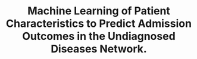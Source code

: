 ---
authors: Amiri H, Kohane IS, Undiagnosed Diseases Network
carousel: false
dccs:
- UDN
doi: 10.1001/jamanetworkopen.2020.36220
featured: false
issue: '2'
journal: JAMA network open
keywords: '["Undiagnosed Diseases", "Young Adult", "Adult", "Infant, Newborn", "Female",
  "Reproducibility of Results", "ROC Curve", "Whole Genome Sequencing", "Child", "Retrospective
  Studies", "Rare Diseases", "Computer Simulation", "Prospective Studies", "Referral
  and Consultation", "Humans", "Area Under Curve", "Male", "Patient Admission", "Triage",
  "Middle Aged", "Patient Selection", "Infant", "Child, Preschool", "Adolescent",
  "Machine Learning"]'
landmark: true
layout: ../../layouts/Publication.astro
page: e2036220
pmcid: PMC7907957
pmid: 33630084
title: Machine Learning of Patient Characteristics to Predict Admission Outcomes in
  the Undiagnosed Diseases Network.
volume: '4'
year: 2021

---
